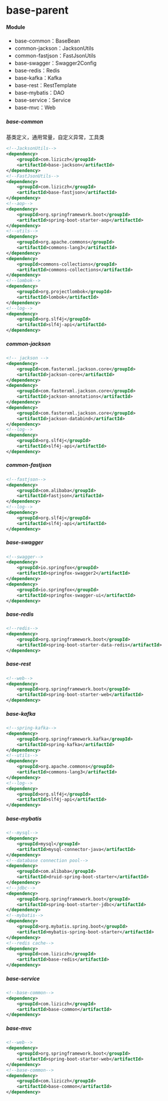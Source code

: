 # base-parent
#### Module

- base-common：BaseBean
- common-jackson：JacksonUtils
- common-fastjson：FastJsonUtils
- base-swagger：Swagger2Config
- base-redis：Redis
- base-kafka：Kafka
- base-rest：RestTemplate
- base-mybatis：DAO
- base-service：Service
- base-mvc：Web

##### base-common

基类定义，通用常量，自定义异常，工具类

```xml
<!--JacksonUtils-->
<dependency>
	<groupId>com.liziczh</groupId>
	<artifactId>base-jackson</artifactId>
</dependency>
<!--FastJsonUtils-->
<dependency>
	<groupId>com.liziczh</groupId>
	<artifactId>base-fastjson</artifactId>
</dependency>
<!--aop-->
<dependency>
	<groupId>org.springframework.boot</groupId>
	<artifactId>spring-boot-starter-aop</artifactId>
</dependency>
<!--utils-->
<dependency>
	<groupId>org.apache.commons</groupId>
	<artifactId>commons-lang3</artifactId>
</dependency>
<dependency>
	<groupId>commons-collections</groupId>
	<artifactId>commons-collections</artifactId>
</dependency>
<!--lombok-->
<dependency>
	<groupId>org.projectlombok</groupId>
	<artifactId>lombok</artifactId>
</dependency>
<!--log-->
<dependency>
	<groupId>org.slf4j</groupId>
	<artifactId>slf4j-api</artifactId>
</dependency>
```

##### common-jackson

```xml
<!-- jackson -->
<dependency>
	<groupId>com.fasterxml.jackson.core</groupId>
	<artifactId>jackson-core</artifactId>
</dependency>
<dependency>
	<groupId>com.fasterxml.jackson.core</groupId>
	<artifactId>jackson-annotations</artifactId>
</dependency>
<dependency>
	<groupId>com.fasterxml.jackson.core</groupId>
	<artifactId>jackson-databind</artifactId>
</dependency>
<!--log-->
<dependency>
	<groupId>org.slf4j</groupId>
	<artifactId>slf4j-api</artifactId>
</dependency>
```

##### common-fastjson

```xml
<!--fastjson-->
<dependency>
	<groupId>com.alibaba</groupId>
	<artifactId>fastjson</artifactId>
</dependency>
<!--log-->
<dependency>
	<groupId>org.slf4j</groupId>
	<artifactId>slf4j-api</artifactId>
</dependency>
```

##### base-swagger

```xml
<!--swagger-->
<dependency>
	<groupId>io.springfox</groupId>
	<artifactId>springfox-swagger2</artifactId>
</dependency>
<dependency>
	<groupId>io.springfox</groupId>
	<artifactId>springfox-swagger-ui</artifactId>
</dependency>
```

##### base-redis

```xml
<!--redis-->
<dependency>
	<groupId>org.springframework.boot</groupId>
	<artifactId>spring-boot-starter-data-redis</artifactId>
</dependency>
```

##### base-rest

```xml
<!--web-->
<dependency>
	<groupId>org.springframework.boot</groupId>
	<artifactId>spring-boot-starter-web</artifactId>
</dependency>
```

##### base-kafka

```xml
<!--spring-kafka-->
<dependency>
	<groupId>org.springframework.kafka</groupId>
	<artifactId>spring-kafka</artifactId>
</dependency>
<!--utils-->
<dependency>
	<groupId>org.apache.commons</groupId>
	<artifactId>commons-lang3</artifactId>
</dependency>
<!--log-->
<dependency>
	<groupId>org.slf4j</groupId>
	<artifactId>slf4j-api</artifactId>
</dependency>
```

##### base-mybatis

```xml
<!--mysql-->
<dependency>
	<groupId>mysql</groupId>
	<artifactId>mysql-connector-java</artifactId>
</dependency>
<!--database connection pool-->
<dependency>
	<groupId>com.alibaba</groupId>
	<artifactId>druid-spring-boot-starter</artifactId>
</dependency>
<!--jdbc-->
<dependency>
	<groupId>org.springframework.boot</groupId>
	<artifactId>spring-boot-starter-jdbc</artifactId>
</dependency>
<!--mybatis-->
<dependency>
	<groupId>org.mybatis.spring.boot</groupId>
	<artifactId>mybatis-spring-boot-starter</artifactId>
</dependency>
<!--redis cache-->
<dependency>
	<groupId>com.liziczh</groupId>
	<artifactId>base-redis</artifactId>
</dependency>
```

##### base-service

```xml
<!--base-common-->
<dependency>
	<groupId>com.liziczh</groupId>
	<artifactId>base-common</artifactId>
</dependency>
```

##### base-mvc

```xml
<!--web-->
<dependency>
	<groupId>org.springframework.boot</groupId>
	<artifactId>spring-boot-starter-web</artifactId>
</dependency>
<!--base-common-->
<dependency>
	<groupId>com.liziczh</groupId>
	<artifactId>base-common</artifactId>
</dependency>
```
